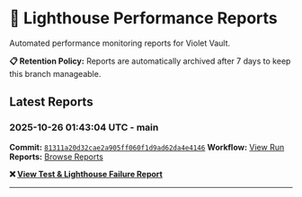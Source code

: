 # 🔦 Lighthouse Performance Reports

Automated performance monitoring reports for Violet Vault.

**📋 Retention Policy:** Reports are automatically archived after 7 days to keep this branch manageable.

## Latest Reports

### 2025-10-26 01:43:04 UTC - main

**Commit:** [`81311a20d32cae2a905ff060f1d9ad62da4e4146`](https://github.com/thef4tdaddy/violet-vault/commit/81311a20d32cae2a905ff060f1d9ad62da4e4146)
**Workflow:** [View Run](https://github.com/thef4tdaddy/violet-vault/actions/runs/18811219480)
**Reports:** [Browse Reports](https://github.com/thef4tdaddy/violet-vault/tree/lighthouse-reports/reports/main/2025-10-26_01-43-03)

**❌ [View Test & Lighthouse Failure Report](./reports/main/2025-10-26_01-43-03/test-and-lighthouse-failures.md)**


---

